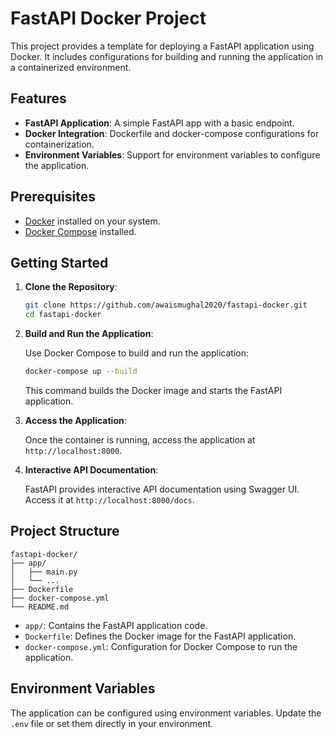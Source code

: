 # FastAPI Docker Project

This project provides a template for deploying a FastAPI application using Docker. It includes configurations for building and running the application in a containerized environment.

## Features

- **FastAPI Application**: A simple FastAPI app with a basic endpoint.
- **Docker Integration**: Dockerfile and docker-compose configurations for containerization.
- **Environment Variables**: Support for environment variables to configure the application.

## Prerequisites

- [Docker](https://www.docker.com/get-started) installed on your system.
- [Docker Compose](https://docs.docker.com/compose/install/) installed.

## Getting Started

1. **Clone the Repository**:

   ```bash
   git clone https://github.com/awaismughal2020/fastapi-docker.git
   cd fastapi-docker
   ```

2. **Build and Run the Application**:

   Use Docker Compose to build and run the application:

   ```bash
   docker-compose up --build
   ```

   This command builds the Docker image and starts the FastAPI application.

3. **Access the Application**:

   Once the container is running, access the application at `http://localhost:8000`.

4. **Interactive API Documentation**:

   FastAPI provides interactive API documentation using Swagger UI. Access it at `http://localhost:8000/docs`.

## Project Structure

```
fastapi-docker/
├── app/
│   ├── main.py
│   └── ...
├── Dockerfile
├── docker-compose.yml
└── README.md
```

- `app/`: Contains the FastAPI application code.
- `Dockerfile`: Defines the Docker image for the FastAPI application.
- `docker-compose.yml`: Configuration for Docker Compose to run the application.

## Environment Variables

The application can be configured using environment variables. Update the `.env` file or set them directly in your environment.
